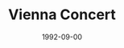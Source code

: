 ---
discogs_id: 424568
discogs_master_id: 861832
title: Vienna Concert
artists: ['Keith Jarrett']
date: 1992-09-00
genre: ['Jazz']
image: Vienna Concert-424568.jpg
label: ECM Records
country: Germany
styles: ['Free Improvisation']
category: Keith Jarrett
---